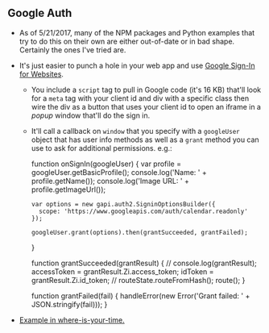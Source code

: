 Google Auth
---------

- As of 5/21/2017, many of the NPM packages and Python examples that try to do this on their own are either out-of-date or in bad shape. Certainly the ones I've tried are.
- It's just easier to punch a hole in your web app and use [Google Sign-In for Websites](https://developers.google.com/identity/sign-in/web/sign-in).
  - You include a `script` tag to pull in Google code (it's 16 KB) that'll look for a `meta` tag with your client id and div with a specific class then wire the div as a button that uses your client id to open an iframe in a *popup* window that'll do the sign in.
  - It'll call a callback on `window` that you specify with a `googleUser` object that has user info methods as well as a `grant` method you can use to ask for additional permissions. e.g.:
  
      function onSignIn(googleUser) {
        var profile = googleUser.getBasicProfile();
        console.log('Name: ' + profile.getName());
        console.log('Image URL: ' + profile.getImageUrl());

        var options = new gapi.auth2.SigninOptionsBuilder({
          scope: 'https://www.googleapis.com/auth/calendar.readonly'
        });

        googleUser.grant(options).then(grantSucceeded, grantFailed);
      }

      function grantSucceeded(grantResult) {
        // console.log(grantResult);
        accessToken = grantResult.Zi.access_token;
        idToken = grantResult.Zi.id_token;
        // routeState.routeFromHash();
        route();
      }

      function grantFailed(fail) {
        handleError(new Error('Grant failed: ' + JSON.stringify(fail)));
      }

- [Example in where-is-your-time.](https://github.com/jimkang/where-is-your-time/blob/gh-pages/app.js)
